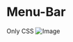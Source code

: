 # Menu-Bar
Only CSS
![Image](https://github.com/user-attachments/assets/adc6d314-02e1-4287-a090-454b7abc2109)
